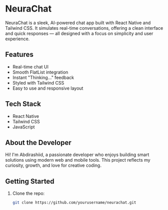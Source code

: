 # NeuraChat

NeuraChat is a sleek, AI-powered chat app built with React Native and Tailwind CSS. It simulates real-time conversations, offering a clean interface and quick responses — all designed with a focus on simplicity and user experience.

## Features

- Real-time chat UI
- Smooth FlatList integration
- Instant "Thinking..." feedback
- Styled with Tailwind CSS
- Easy to use and responsive layout

## Tech Stack

- React Native
- Tailwind CSS
- JavaScript

## About the Developer

Hi! I'm Abdirashiid, a passionate developer who enjoys building smart solutions using modern web and mobile tools. This project reflects my curiosity, growth, and love for creative coding.

## Getting Started

1. Clone the repo:
   ```bash
   git clone https://github.com/yourusername/neurachat.git
